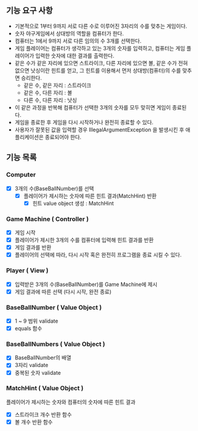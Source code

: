 ## 기능 요구 사항

- 기본적으로 1부터 9까지 서로 다른 수로 이루어진 3자리의 수를 맞추는 게임이다.
- 숫자 야구게임에서 상대방의 역할을 컴퓨터가 한다.
- 컴퓨터는 1에서 9까지 서로 다른 임의의 수 3개를 선택한다.
- 게임 플레이어는 컴퓨터가 생각하고 있는 3개의 숫자를 입력하고, 컴퓨터는 게임 플레이어가 입력한 숫자에 대한 결과를 출력한다.
- 같은 수가 같은 자리에 있으면 스트라이크, 다른 자리에 있으면 볼, 같은 수가 전혀 없으면 낫싱이란 힌트를 얻고, 그 힌트를 이용해서 먼저 상대방(컴퓨터)의 수를 맞추면 승리한다.
    - 같은 수, 같은 자리 : 스트라이크
    - 같은 수, 다른 자리 : 볼
    - 다른 수, 다른 자리 : 낫싱
- 이 같은 과정을 반복해 컴퓨터가 선택한 3개의 숫자를 모두 맞히면 게임이 종료된다.
- 게임을 종료한 후 게임을 다시 시작하거나 완전히 종료할 수 있다.
- 사용자가 잘못된 값을 입력할 경우 IllegalArgumentException 을 발생시킨 후 애플리케이션은 종료되어야 한다.

## 기능 목록

### Computer

- [x] 3개의 수(BaseBallNumber)를 선택
    - [x] 플레이어가 제시하는 숫자에 따른 힌트 결과(MatchHint) 반환
        - [x] 힌트 value object 생성 : MatchHint

### Game Machine ( Controller )

- [x] 게임 시작
- [x] 플레이어가 제시한 3개의 수를 컴퓨터에 입력해 힌트 결과를 반환
- [x] 게임 결과를 반환
- [x] 플레이어의 선택에 따라, 다시 시작 혹은 완전히 프로그램을 종료 시킬 수 있다.

### Player ( View )

- [x] 입력받은 3개의 수(BaseBallNumber)를 Game Machine에 제시
- [x] 게임 결과에 따른 선택 (다시 시작, 완전 종료)

### BaseBallNumber ( Value Object )

- [x] 1 ~ 9 범위 validate
- [x] equals 함수

### BaseBallNumbers ( Value Object )

- [x] BaseBallNumber의 배열
- [x] 3자리 validate
- [x] 중복된 숫자 validate

### MatchHint ( Value Object )

플레이어가 제시하는 숫자와 컴퓨터의 숫자에 따른 힌트 결과

- [x] 스트라이크 개수 반환 함수
- [x] 볼 개수 반환 함수